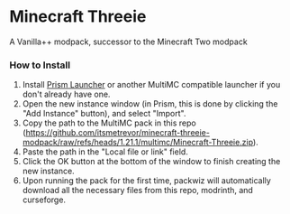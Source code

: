 Minecraft Threeie
===
A Vanilla++ modpack, successor to the Minecraft Two modpack  


### How to Install

1. Install [Prism Launcher](https://prismlauncher.org/) or another MultiMC compatible launcher if you don't already have one.
2. Open the new instance window (in Prism, this is done by clicking the "Add Instance" button), and select "Import".
3. Copy the path to the MultiMC pack in this repo (https://github.com/itsmetrevor/minecraft-threeie-modpack/raw/refs/heads/1.21.1/multimc/Minecraft-Threeie.zip).
4. Paste the path in the "Local file or link" field.  
5. Click the OK button at the bottom of the window to finish creating the new instance.
6. Upon running the pack for the first time, packwiz will automatically download all the necessary files from this repo, modrinth, and curseforge.

